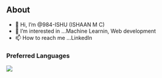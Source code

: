 ## About
- 👋 Hi, I’m @984-ISHU (ISHAAN M C)
- 👀 I’m interested in ...Machine Learnin, Web development 
- 📫 How to reach me ...LinkedIn

<!---
984-ISHU/984-ISHU is a ✨ special ✨ repository because its `README.md` (this file) appears on your GitHub profile.
You can click the Preview link to take a look at your changes.
--->
### Preferred Languages
<img src="https://skillicons.dev/icons?i=python,c,r" />
